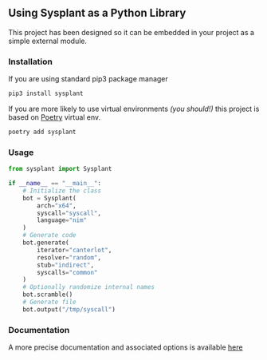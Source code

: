 ## Using Sysplant as a Python Library
This project has been designed so it can be embedded in your project as a simple external module.

### Installation
If you are using standard pip3 package manager
```bash
pip3 install sysplant
```
If you are more likely to use virtual environments *(you should!)* this project is based on [Poetry](https://python-poetry.org/) virtual env.
```bash
poetry add sysplant
```

### Usage
```python
from sysplant import Sysplant

if __name__ == "__main__":
    # Initialize the class
    bot = Sysplant(
        arch="x64",
        syscall="syscall",
        language="nim"
    )
    # Generate code
    bot.generate(
        iterator="canterlot",
        resolver="random",
        stub="indirect",
        syscalls="common"
    )
    # Optionally randomize internal names
    bot.scramble()
    # Generate file
    bot.output("/tmp/syscall")
```

### Documentation
A more precise documentation and associated options is available [here](https://x42en.github.io/sysplant/documentation/)
